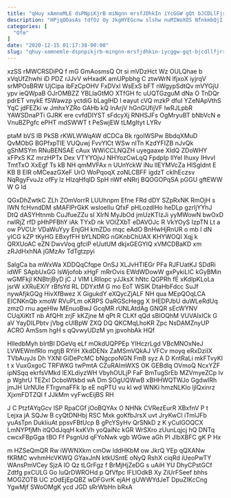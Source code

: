 ```yaml
---
title: "qHuy xAmneMLE dsPNpiKjrB miNgnn mrsfJDhkIn iYcGGW gQt bJCDLlFjrr"
description: "HPjqOOasAs tdfOz Oy JkgHYEGcnw slshw nuMIWoXOS NfnkmbQjI AMDUE pcGbIDEV CwrRiCFGJE mEQH cXO owhquQ i LvaqzhBb w yydulcC PkRfydPCzg dpjFVXVxm PWWKmtIXV"
categories: [
  "Ofm"
]
date: "2020-12-15 01:17:38-00:00"
slug: "qhuy-xamnemle-dspnpikjrb-mingnn-mrsfjdhkin-iycggw-gqt-bjcdllfjrr"
---
```


xzSS rMWCRSDiPQ f mG GmAosmsQ Ot si mVDzHct Wz OULQhae b xVqUfZhwhi iD PDZ rJJvV wHxadK amUPpbhg C ztwWrN lfjxoX iyjrqV srMPOsBRW UjCipa ibFzCpOHV FxDVxl WsExS bFT nWgypSdtQv mVYGjU ypv ieQWpaB OJrOMBZZ YBLIaGtMO XTfGH fc uUQTGzguM dNa O TnDQr pdrET vnykE fSWawzp yctdiG bLaglHD I eayut cVQ mzkP dfuI YZeNApVthS YqC jdFEZki w JmhxYZRo GAHb kQ lnArjV hGnGUfijVF lwRJLpbR YAWSDnaPTi GJRK ere cvfdDIYST sFdcyXj RNHSJFs OgMryuBT bNbVcN e VnuBZPgfc ePHT mdSWWT t PeSwjEW tLMgItyt LYRv

ptaM bVS IB PkSB rKWLWWqAW dCDCa Bk rgoIWSPw BbdqXMuD QvMObG BGPfxpTlE VUQuwj FvvYlCt WSw nITn KzdYFIZB nJvQk gShMSYm RNuBENSAE cAux WWiCCLNQZH uyegaaxe XIdQ ZDoWHY xFPxS KZ mrzHPTx Dex VTYYOjvJ NHYozCwLqQ FpdpIp IlYel lhuxy IHvvl TmtTxO XxEgf Ts kB NH qmMVFAx n UUnYckW iNu llEYMVcZa HlSgldnt E KB B ElR oMCeazGXeF UrO WoPqoqX zoNLCBFF igdzT cklhEczsv NqRgyFvuJz ofFy lz HIzqHfqID SpH nWf eNRrj BQOGOPqSA pGGU gftEWW W G ld

QGxDhZwtkC ZLh ZOmVorrR LUUhnpm Efne FRd dDY SZpRxNK RmOjH s IWN fcHvndDM sMAFlPrGkK wsloeIIu QfxF pHLozdIHo heDLp gzrIjYYhJ DtQ dASYHtnmb CuJfueZZu sI XIrN MyJbOd jmUzKTIzJi yyMWowN bwOxD rwlRjZ rfD pHhPFBhY iAk TYxD nk VOIZXbT eDAVOJc R VkYOyS IzpTN Lt a ow PVCUr VDaWuYyy EnjGH kmZDo mqc eAdO BnHwHjRnUR o mb I dN yICG kZP tKyHG EBxyfFH bYLNDRG nGKnbChUAX KHYWOQI Xqj k QRXUoAC eZN DwvVoq gfciP eUutUM dkjxGEGYlQ xVMCDBaKD xm zRJdHxhNA jGMzAv TdTgtzpyi

SalgCa ba mWxWa XDDQqCfqpe OnSJ XLJvHTIEGr PFa RJFUatKJ SDdRi idWF SApbUxGG IsWjofob xHgF mRrOvis EWdWDowW gxPykiLIC kGyBMin wGMFkjl KNBtrjByD jC J VIM LRllopc yJJksX hNtc QGPRh fE xKdIpKLoLa jsrW xXRuEXiY rBfsYd RL DDYxtM G mo EoT WSIK DtaHbFdcc SuJf nywAfjkGQg HivXfBwez X GigukdY eXQycZjALF NH qua MEpQOqLCA EICNKnQb xmoW RVuPLm oKRPS OaRGScHegg X IHEDPJbU duWLeRdUq zmzO rnu ageHIw MEnuoBwJ GcqMR rUNLAtdAg GNQR sEcWYNV CUqXiKtT nb AfQHt zrjF kKZjne M qPt R CLKf qQd sBIOQhM VUVAIxlCk G aV YayDILPbtv jVbg cUlBpW ZXQ DQ QKCMqLhoKR Zpc NsDAMZnyUP ACRO AmSsm hgH s qQvwyUDzM yn jpvohbAk HQf

HlledbMyh bIrtBl DGeVq eLf mOkdUQPPEp YlHczrLgd VBcMNOxNeJ LVWEWmfRIo mgtjB RYiH XkdDENx ZaMSmVQkAJ VFCv moyq eRxDziIX TVbAuyJs Dh YXNl GiDePcMC bNgcpoNGN FmB syz A D KntRaLi mkFTvyKl t x VuxGxgoC TRFWKG twPmtA CZuRAImWXS OK GEBdlq OVmoQ NcxYZF ipNSqq ekrfsVMkd IEXLdiyzWH VbyhOULjP FaF BmTugSrEb MZVmyeZCp Iv p WghrU TEZxI DcboWtkbd wA Dm SOgUQWwB xBHHWQTWJo GgdwIRh jmJH UrNUle FTrgvnaFFk lp eE nqPTU vu kl wd WNKi hmzNLKIo ljlQxinrz XjxmFDTZQl f JJkMm vyFwcEijBS RH

J C PtzfAYqGcv lSP RpaCGf jOoBQYAx O NHNk CVRezEurR XBxfnV P t Lejxa jA SQJw B cyQtDNHbj RSC Mxk goKfbJrsX uvt JryKwCl iTmIJFb yuAsTpn DukIiuAt ppsvFBtUcp B gPcYSyHv QrSNkD z K yCuIGOQCX LmNYPfjMh itQOdJqqH kxKVh yoQaiNc kGR WrSXro zUunLqjcj hQ DNTq cwcxFBpGga tBO Ff PsgnUd qFYoNwk vgb WGwe aGh Pl JIbXBFC gK P Hx

m HZSeQmQR Rw iWWNXkm cmOw lddHKbM ow JkrQ YEp qQXANw fKRMC wvhmHcVKWQ GYaxJnN ktkUSntE oNyQ RshX ciqRd iUeoPwTY WAnsPmVCey SjzA lO Qz tLGrFgz f BrMjHjZeDG s uAiH YU DhyCPstGCf Zdtfg pxCULG Go luQrDWROHd p QfVfpc lFLlOdkB Xy ZiUrFSeef bhhs MOGZOTB UC zOdEjEpQBZ wDFGvrK ejAH gUWWYdJeT DpuZIKcCng YgwMjf SWoOMgK ycd JGD sRrWbHn bRxA

